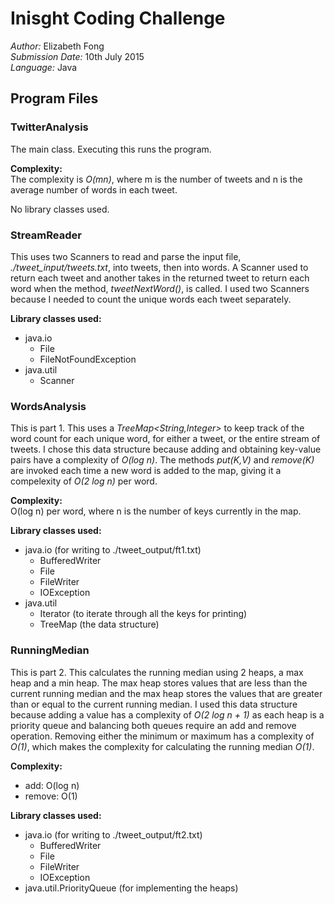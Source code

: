 # Inisght Coding Challenge   
_Author:_ Elizabeth Fong   
_Submission Date:_ 10th July 2015   
_Language:_ Java   

## Program Files   
### TwitterAnalysis   
The main class. Executing this runs the program.   

__Complexity:__   
The complexity is _O(mn)_, where m is the number of tweets and n is the average number of words in each tweet.   

No library classes used.   

### StreamReader   
This uses two Scanners to read and parse the input file, _./tweet_input/tweets.txt_, into tweets, then into words. A Scanner used to return each tweet and another takes in the returned tweet to return each word when the method, _tweetNextWord()_, is called. I used two Scanners because I needed to count the unique words each tweet separately.     

__Library classes used:__
* java.io   
   * File
   * FileNotFoundException
* java.util
   * Scanner

### WordsAnalysis   
This is part 1. This uses a _TreeMap<String,Integer>_ to keep track of the word count for each unique word, for either a tweet, or the entire stream of tweets. I chose this data structure because adding and obtaining key-value pairs have a complexity of _O(log n)_. The methods _put(K,V)_ and _remove(K)_ are invoked each time a new word is added to the map, giving it a compelexity of _O(2 log n)_ per word.   

__Complexity:__    
O(log n) per word, where n is the number of keys currently in the map.   

__Library classes used:__
* java.io (for writing to ./tweet_output/ft1.txt)
   * BufferedWriter
   * File
   * FileWriter
   * IOException
* java.util
   * Iterator (to iterate through all the keys for printing)
   * TreeMap (the data structure)

### RunningMedian   
This is part 2. This calculates the running median using 2 heaps, a max heap and a min heap. The max heap stores values that are less than the current running median and the max heap stores the values that are greater than or equal to the current running median. I used this data structure because adding a value has a complexity of _O(2 log n + 1)_ as each heap is a priority queue and balancing both queues require an add and remove operation. Removing either the minimum or maximum has a complexity of _O(1)_, which makes the complexity for calculating the running median _O(1)_.   

__Complexity:__
* add: O(log n)
* remove: O(1)   

__Library classes used:__
* java.io (for writing to ./tweet_output/ft2.txt)
   * BufferedWriter
   * File
   * FileWriter
   * IOException
* java.util.PriorityQueue (for implementing the heaps)   
